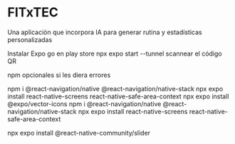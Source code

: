 # FITxTEC
Una aplicación que incorpora IA para generar rutina y estadísticas personalizadas


Instalar Expo go en play store 
npx expo start --tunnel
scannear el código QR 



npm opcionales si les diera errores 

npm i @react-navigation/native @react-navigation/native-stack
npx expo install react-native-screens react-native-safe-area-context
npx expo install @expo/vector-icons
npm i @react-navigation/native @react-navigation/native-stack
npx expo install react-native-screens react-native-safe-area-context

npx expo install @react-native-community/slider

